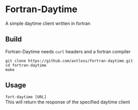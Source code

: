 # Fortran-Daytime

A simple daytime client written in fortran

## Build
Fortran-Daytime needs `curl` headers and a fortran compiler

```
git clone https://github.com/axtloss/fortran-daytime.git
cd fortran-daytime
make
```

## Usage
`fort-daytime [URL]`\
This will return the response of the specified daytime client
